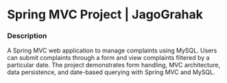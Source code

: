 # Spring MVC Project | JagoGrahak
### Description 
A Spring MVC web application to manage complaints using MySQL. Users can submit complaints through a form and view complaints filtered by a particular date. The project demonstrates form handling, MVC architecture, data persistence, and date-based querying with Spring MVC and MySQL.
